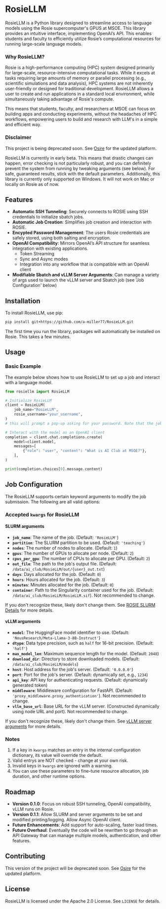 # RosieLLM
RosieLLM is a Python library designed to streamline access to language models using the Rosie supercomputer's GPUS at MSOE. This library provides an intuitive interface, implementing OpenAI’s API. This enables students and faculty to efficiently utilize Rosie’s computational resources for running large-scale language models.

### Why RosieLLM?
Rosie is a high-performance computing (HPC) system designed primarily for large-scale, resource-intensive computational tasks. While it excels at tasks requiring large amounts of memory or parallel processing (e.g., scientific simulations and data analysis), HPC systems are not inherently user-friendly or designed for traditional development. RosieLLM allows a user to create and run applications in a standard local environment, while simultaneously taking advantage of Rosie's compute.

This means that students, faculty, and researchers at MSOE can focus on building apps and conducting experiments, without the headaches of HPC workflows, empowering users to build and research with LLM's in a simple and efficient way.

### Disclaimer
This project is being deprecated soon. See [Osire](https://github.com/a-miller77/Osire) for the updated platform.

RosieLLM is currently in early beta. This means that drastic changes can happen, error checking is not particularly robust, and you can definitely prevent the system from running by tweaking arguments (see below). For safe, guaranteed results, stick with the default parameters. Additionally, this library is currently only supported on Windows. It will not work on Mac or locally on Rosie as of now.

## Features
- **Automatic SSH Tunneling**: Securely connects to ROSIE using SSH credentials to initialize sbatch jobs.
- **Automatic Job Creation**: Simplifies job creation and interaction with ROSIE.
- **Encypted Password Management**: The users Rosie credentials are safely stored, using both salting and encryption.
- **OpenAI Compatibility**: Mirrors OpenAI’s API structure for seamless integration with existing applications.
  - Token Streaming
  - Sync and Async modes
  - Integration into any workflow that is compatible with an OpenAI client
- **Modifiable Sbatch and vLLM Server Arguments**: Can manage a variety of args used to launch the vLLM server and Sbatch job (see 'Job Configuration' below)

## Installation

To install RosieLLM, use pip:

```bash
pip install git+https://github.com/a-miller77/RosieLLM.git
```

The first time you run the library, packages will automatically be installed on Rosie. This takes a few minutes.

## Usage

### Basic Example

The example below shows how to use RosieLLM to set up a job and interact with a language model.

```python
from rosiellm import RosieLLM

# Initialize RosieLLM
client = RosieLLM(
    job_name="RosieLLM",
    rosie_username="your_username",
)
# this will prompt a pop-up asking for your password. Note that the job spinning up takes around a minute on average.

# Interact with the model as an OpenAI client
completion = client.chat.completions.create(
    model=client.model,
    messages=[
        {"role": "user", "content": "What is AI Club at MSOE?"},
    ],
)

print(completion.choices[0].message.content)
```

## Job Configuration

The RosieLLM supports certain keyword arguments to modify the job submission. The following are all valid options:

### Accepted `kwargs` for RosieLLM
#### SLURM arguments
- **`job_name`**: The name of the job. (Default: `'RosieLLM'`)
- **`partition`**: The SLURM partition to be used. (Default: `'teaching'`)
- **`nodes`**: The number of nodes to allocate. (Default: `1`)
- **`gpus`**: The number of GPUs to allocate per node. (Default: `2`)
- **`cpus_per_gpu`**: The number of CPUs to allocate per GPU. (Default: `2`)
- **`out_file`**: The path to the job's output file. (Default: `/data/ai_club/RosieLLM/out/{user}_out.txt`)
- **`days`**: Days allocated for the job. (Default: `0`)
- **`hours`**: Hours allocated for the job. (Default: `3`)
- **`minutes`**: Minutes allocated for the job. (Default: `0`)
- **`container`**: Path to the Singularity container used for the job. (Default: `/data/ai_club/RosieLLM/RosieLLM.sif`). Not recommended to change.

If you don't recognize these, likely don't change them. See [ROSIE SLURM Details](https://msoe.dev/#/cli/sbatch) for more details.

#### vLLM arguments
- **`model`**: The HuggingFace model identifier to use. (Default: `'NousResearch/Meta-Llama-3-8B-Instruct'`)
- **`dtype`**: Data type precision, such as `half` for 16-bit precision. (Default: `'half'`)
- **`max_model_len`**: Maximum sequence length for the model. (Default: `2048`)
- **`download_dir`**: Directory to store downloaded models. (Default: `/data/ai_club/RosieLLM/models`)
- **`host`**: Host address for the job's server. (Default: `'0.0.0.0'`)
- **`port`**: Port for the job's server. (Default: dynamically set, e.g., `1234`)
- **`api_key`**: API key for authenticating requests. (Default: dynamically generated token)
- **`middleware`**: Middleware configuration for FastAPI. (Default: `'proxy_middleware.proxy_authentication'`). Not recommended to change.
- **`vllm_base_url`**: Base URL for the vLLM server. (Constructed dynamically using node URL and port). Not recommended to change.

If you don't recognize these, likely don't change them. See [vLLM server arguments](https://docs.vllm.ai/en/v0.6.0/serving/openai_compatible_server.html#command-line-arguments-for-the-server) for more details.

### Notes
1. If a key in `kwargs` matches an entry in the internal configuration dictionary, its value will override the default.
2. Valid entrys are NOT checked - change at your own risk.
3. Invalid keys in `kwargs` are ignored with a warning.
4. You can use these parameters to fine-tune resource allocation, job duration, and other runtime options.

## Roadmap

- **Version 0.1.0**: Focus on robust SSH tunneling, OpenAI compatibility, vLLM runs on Rosie.
- **Version 0.1.1**: Allow SLURM and server arguments to be set and modified printing/logging. Allow Async OpenAI client.
- **Future Enhancements**: Add support for auto-scaling, faster load times.
- **Future Overhaul**: Eventually the code will be rewritten to go through an API Gateway that can manage multiple models, authentication, and other features.

## Contributing

This version of the project will be deprecated soon. See [Osire](https://github.com/a-miller77/Osire) for the updated platform.

## License

RosieLLM is licensed under the Apache 2.0 License. See `LICENSE` for details.
